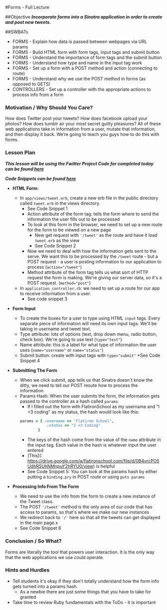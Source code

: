 #Forms - Full Lecture

##Objective
***Incorporate forms into a Sinatra application in order to create and post new tweets.***

##SWBATs

+ FORMS - Explain how data is passed between webpages via URL params
+ FORMS - Build HTML form with form tags, input tags and submit button
+ FORMS - Understand the importance of form tags and the submit button
+ FORMS - Understand how type and name in the input tag work
+ FORMS - Set up a form with a POST method and action (connecting to route)
+ FORMS - Understand why we use the POST method in forms (as opposed to GETS)
+ CONTROLLERS - Set up a controller with the appropriate actions to process info from a form


### Motivation / Why Should You Care?
How does Twitter post your tweets? How does facebook upload your photos? How does tumblr air your most secret guilty pleasures? All of these web applications take in information from a user, mutate that information, and then display it back. We’re going to teach you guys how to do this with forms.


### Lesson Plan
***This lesson will be using the Fwitter Project Code for completed today can be found [here](https://github.com/learn-co-curriculum/hs-advanced-software-engineering-fwitter-project/tree/day02-forms)***

***Code Snippets can be found [here](https://github.com/learn-co-curriculum/hs-week-2-code-snippets)***

+ **HTML Form:**
  * In `app/views/tweet.erb`, create a new erb file in the public directory called `tweet.erb` in the views directory.
    * See Code Snippet 1
    * Action attribute of the form tag: tells the form where to send the information the user fills out to be processed
    * To look at this form in the browser, we need to set up a new route for the form to be viewed on a new page
      * New get request with `'/tweet'` as the route and have it load `tweet.erb` as the view
      * See Code Snippet 2
    * Now we need to deal with how the information gets sent to the serve. We want this to be processed by the `/tweet` route - but a POST request - a user is posting information to our application to process (`action="/tweet"`)
    * Method attribute of the form tag tells us what sort of HTTP request the form is making. We're giving our server data, so it's a POST request. (`method="post"`)
  * In `application_controller.rb`: we need to set up a route for our app to receive information from a user.
    * See code snippet 3

+ **Form Input**
  * To create the boxes for a user to type using HTML `input` tags. Every separate piece of information will need its own input tags. We'll be taking in username and tweet text.
  * Type attribute: lots of options (text, drop down menu, radio button, check box). We're going to use text (`type="text"`)
  * Name attribute: this is a label for what type of information the user uses (`name="username"` or `name="status"`)
  * Submit button: create with input tags with `type="submit"`
  *See Code Snippet 4

+ **Submitting The Form**
  * When we click submit, app tells us that Sinatra doesn't know the ditty, we need to tell our POST reoute how to process the information
  * Params Hash: When the user submits the form, the information gets passed to the controller as a hash called `params`.
    * If I filled out the form with FlatironSchool as my username and "I <3 coding" as my status, the hash would look like this:
    ```ruby
    params = { :username => "Flatiron School",
                :status => "I <3 Coding"
            }
    ````
    * The keys of the hash come from the value of the `name` attribute in the input tag. Each value in the hash is whatever input the user entered
    * [This](: https://drive.google.com/a/flatironschool.com/file/d/0B4vrcPO5UdhRSUhNMnpuY2hRYU0/view) is helpful
    * See Code Snippet 5: You can look at the params hash by either putting a `binding.pry` in POST route or using `puts params`

+ **Processing Info From The Form**
  * We need to use the info from the form to create a new instance of the Tweet class.
  * The POST `'/tweet'` method is the only area of our code that has access to params, so that's where we make our new instances
  * We redirect back to `'/'` here so that all the tweets can get displayed in the main page.x
  * See Code Snippet 6

### Conclusion / So What?
Forms are literally the tool that powers user interaction. It is the only way that the web applications we use could operate.

### Hints and Hurdles
+ Tell students it's okay if they don't totally understand how the form info gets turned into a params hash
  * As a newbie there are just some things that you have to take for granted
+ Take time to review Ruby fundamentals with the ToDo - it is important